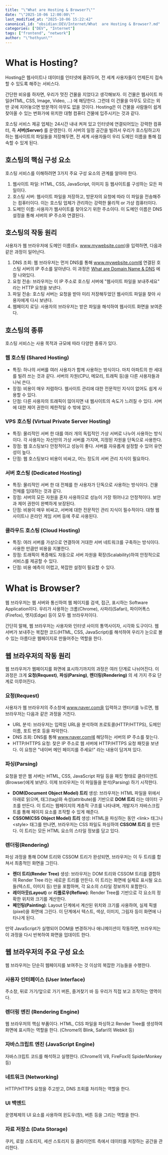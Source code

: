 ```yaml
---
title: "\"What are Hosting & Browser?\""
date: "\"2025-10-06 12:00:00\""
last_modified_at: "2025-10-06 15:22:42"
canonical_id: "obsidian:DEV/Internet/What  are Hosting & Browser?.md"
categories: ["DEV", "Internet"]
tags: ["frontend", "network"]
author: "\"hothyun\""
---
```



# What is Hosting?

Hosting은 웹사이트나 데이터를 인터넷에 올려두어, 전 세계 사용자들이 언제든지 접속할 수 있도록 해주는 서비스다.  

간단한 비유를 하자면, 우리가 멋진 건물을 지었다고 생각해보자. 이 건물은 웹사이트 파일(HTML, CSS, Image, Video, ...) 에 해당한다. 그런데 이 건물을 아무도 모르는 외딴 곳에 지어놓으면 방문객이 아무도 없을 것이다. Hosting은 이 건물을 사람들이 쉽게 찾아올 수 있는 번화가에 위치한 대형 컴퓨터 건물에 입주시키는 것과 같다.

호스팅 서비스 제공 업체는 24시간 내내 켜져 있고 인터넷에 연결되어있는 강력한 컴퓨터, 즉 **서버(Server)** 를 운영한다. 이 서버의 일정 공간을 빌려서 우리가 호스팅하고자 하는 웹사이트의 파일들을 저장해두면, 전 세계 사용자들이 우리 도메인 이름을 통해 접속할 수 있게 된다.

## 호스팅의 핵심 구성 요소

호스팅 서비스를 이해하려면 3가지 주요 구성 요소의 관계를 알아야 한다.

1. 웹사이트 파일: HTML, CSS, JavaScript, 이미지 등 웹사이트를 구성하는 모든 파일이다.
2. 호스팅 서버: 웹사이트 파일을 저장하고, 방문자의 요청에 따라 이 파일을 전송해주는 컴퓨터이다. 이는 호스팅 업체가 관리하는 강력한 물리적 or 가상 컴퓨터이다.
3. 도메인 이름: 사용자가 웹사이트를 찾아오기 위한 주소이다. 이 도메인 이름은 DNS 설정을 통해 서버의 IP 주소와 연결된다.

## 호스팅의 작동 원리

사용자가 웹 브라우저에 도메인 이름(Ex. www.mywebsite.com)을 입력하면, 다음과 같은 과정이 일어난다.

1. DNS 조회: 웹 브라우저는 먼저 DNS를 통해 www.mywebsite.com에 연결된 호스팅 서버의 IP 주소를 알아낸다. 이 과정은 [What are Domain Name & DNS](https://blog.hothyun.com/posts/What-are-Domain-Name-DNS/) 에 잘 나와있다.
2. 요청 전송: 브라우저는 이 IP 주소로 호스팅 서버에 "웹사이트 파일을 보내주세요" 라는 HTTP 요청을 보낸다.
3. 파일 전송: 호스팅 서버는 요청을 받아 미리 저장해두었던 웹사이트 파일을 찾아 사용자에게 다시 보낸다.
4. 웹페이지 로딩: 사용자의 브라우저는 받은 파일을 해석하여 웹사이트 화면을 보여준다.

## 호스팅의 종류

호스팅 서비스는 사용 목적과 규모에 따라 다양한 종류가 있다.

### 웹 호스팅 (Shared Hosting)

- 특징: 하나의 서버를 여러 사용자가 함께 사용하는 방식이다. 마치 아파트의 한 세대를 빌려 쓰는 것과 같다. 서버의 자원(CPU, 메모리, 트래픽 등)을 다른 사용자들과 나눠 쓴다.
- 장점: 비용이 매우 저렴하다. 웹사이트 관리에 대한 전문적인 지식이 없어도 쉽게 사용할 수 있다.
- 단점: 다른 사용자의 트래픽이 많아지면 내 웹사이트의 속도가 느려질 수 있다. 서버에 대한 제어 권한이 제한적일 수 밖에 없다.

### VPS 호스팅 (Virtual Private Server Hosting)

- 특징: 물리적인 서버 한 대를 여러 개의 독립적인 가상 서버로 나누어 사용하는 방식이다. 각 사용자는 자신만의 가상 서버를 가지며, 지정된 자원을 단독으로 사용한다.
- 장점: 웹 호스팅보다 안정적이고 성능이 좋다. 서버를 자유롭게 설정할 수 있어 유연성이 높다.
- 단점: 웹 호스팅보다 비용이 비싸고, 어느 정도의 서버 관리 지식이 필요하다.

### 서버 호스팅 (Dedicated Hosting)

- 특징: 물리적인 서버 한 대 전체를 한 사용자가 단독으로 사용하는 방식이다. 건물 전체를 임대하는 것과 같다.
- 장점: 서버의 모든 자원을 혼자 사용하므로 성능이 가장 뛰어나고 안정적이다. 보안과 제어 권한이 완벽하게 보장된다.
- 단점: 비용이 매우 비싸고, 서버에 대한 전문적인 관리 지식이 필수적이다. 대형 웹사이트나 온라인 게임 서버 등에 주로 사용된다.

### 클라우드 호스팅 (Cloud Hosting)

- 특징: 여러 서버를 가상으로 연결하여 거대한 서버 네트워크를 구축하는 방식이다. 사용한 만큼만 비용을 지불한다.
- 장점: 트래픽이 폭증해도 자동으로 서버 자원을 확장(Scalability)하여 안정적으로 서비스를 제공할 수 있다.
- 단점: 비용 예측이 어렵고, 복잡한 설정이 필요할 수 있다.

# What is Browser?

웹 브라우저는 웹 서버와 통신하여 웹 페이지를 검색, 접근, 표시하는 Software Application이다. 우리가 사용하는 크롬(Chrome), 사파리(Safari), 파이어폭스(Firefox), 엣지(Edge) 등이 모두 웹 브라우저이다.

간단히 말해, 웹 브라우저는 사용자와 인터넷 사이의 통역사이자, 시각화 도구이다. 웹 서버가 보내주는 복잡한 코드(HTML, CSS, JavaScript)를 해석하여 우리가 눈으로 볼 수 있는 아름다운 웹페이지로 만들어주는 역할을 한다.

## 웹 브라우저의 작동 원리

웹 브라우저가 웹페이지를 화면에 표시하기까지의 과정은 여러 단계로 나뉘어진다. 이 과정은 크게 **요청(Request)**, **파싱(Parsing)**, **렌더링(Rendering)** 의 세 가지 주요 단계로 이루어진다.

### 요청(Request)

사용자가 웹 브라우저의 주소창에 www.naver.com을 입력하고 엔터키를 누르면, 웹 브라우저는 다음과 같은 과정을 거친다.

- URL 분석: 브라우저는 입력된 URL을 분석하여 프로토콜(HTTP/HTTPS), 도메인 이름, 포트 번호 등을 파악한다.
- DNS 조회: DNS를 통해 www.naver.com에 해당하는 서버의 IP 주소를 찾는다.
- HTTP/HTTPS 요청: 찾은 IP 주소로 웹 서버에 HTTP/HTTPS 요청 패킷을 보낸다. 이 요청은 "네이버 메인 페이지를 주세요!" 라는 내용이 담겨져 있다.

### 파싱(Parsing)

요청을 받은 웹 서버는 HTML, CSS, JavaScript 파일 등을 패킷 형태로 클라이언트(Browser)에게 보낸다. 이제 브라우저는 이 파일들을 분석(Parsing) 하기 시작한다.

- **DOM(Document Object Model) 트리** 생성: 브라우저는 HTML 파일을 위에서 아래로 읽으며, 태그(tag)와 속성(attribute)를 기반으로 **DOM 트리** 라는 데이터 구조를 만든다. 이 트리는 웹페이지의 계층적 구조를 나타내며, 개발자가 자바스크립트를 통해 페이지 요소를 조작할 수 있게 해준다.
- **CSSOM(CSS Object Model) 트리** 생성: HTML을 파싱하는 동안 \<link> 태그나 \<style> 태그를 만나면, 브라우저는 CSS 파일도 파싱하여 **CSSOM 트리** 를 만든다. 이 트리는 모든 HTML 요소의 스타일 정보를 담고 있다.

### 렌더링(Rendering)

파싱 과정을 통해 DOM 트리와 CSSOM 트리가 완성되면, 브라우저는 이 두 트리를 합쳐서 최종적인 화면을 그린다.

- **렌더 트리(Render Tree)** 생성: 브라우저는 DOM 트리와 CSSOM 트리를 결합하여 Render Tree 라는 새로운 트리를 만든다. 이 트리는 화면에 실제로 표시될 요소들(텍스트, 이미지 등) 만을 포함하며, 각 요소의 스타일 정보까지 포함한다.
- **레이아웃(Layout)** or **리플로우(Reflow)**: Render Tree를 기반으로 각 요소의 정확한 위치와 크기를 계산한다.
- **페인팅(Painting)**: Layout 단계에서 계산된 위치와 크기를 사용하여, 실제 픽셀(pixel)을 화면에 그린다. 이 단계에서 텍스트, 색상, 이미지, 그림자 등이 화면에 나타나게 된다.

만약 JavaScript가 실행되어 DOM을 변경하거나 애니메이션이 작동하면, 브라우저는 이 과정을 다시 반복하여 화면을 업데이트 한다.

## 웹 브라우저의 주요 구성 요소

웹 브라우저는 단순히 웹페이지를 보여주는 것 이상의 복잡한 기능들을 수행한다.

### 사용자 인터페이스 (User Interface)

주소창, 뒤로 가기/앞으로 가기 버튼, 즐겨찾기 바 등 우리가 직접 보고 조작하는 영역이다.

### 렌더링 엔진 (Rendering Engine)

웹 브라우저의 핵심 부품이다. HTML, CSS 파일을 파싱하고 Render Tree를 생성하여 화면에 표시하는 역할을 한다. (Chrome의 Blink, Safari의 Webkit 등)

### 자바스크립트 엔진 (JavaScript Engine)

자바스크립트 코드를 해석하고 실행한다. (Chrome의 V8, FireFox의 SpiderMonkey 등)

### 네트워크 (Networking)

HTTP/HTTPS 요청을 주고받고, DNS 조회를 처리하는 역할을 한다.

### UI 백엔드

운영체제의 UI 요소를 사용하여 윈도우(창), 버튼 등을 그리는 역할을 한다.

### 자료 저장소 (Data Storage)

쿠키, 로컬 스토리지, 세션 스토리지 등 클라이언트 측에서 데이터를 저장하는 공간을 관리한다.